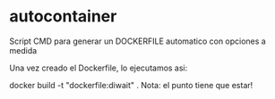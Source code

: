 # autocontainer
Script CMD para generar un DOCKERFILE automatico con opciones a medida

Una vez creado el Dockerfile, lo ejecutamos asi:

 docker build -t "dockerfile:diwait" .
Nota: el punto tiene que estar!
